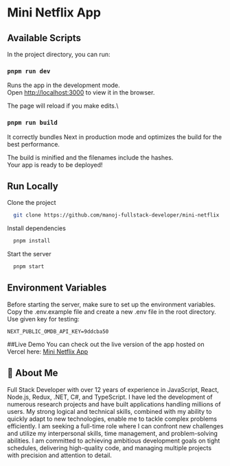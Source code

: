 # Mini Netflix App

## Available Scripts

In the project directory, you can run:

### `pnpm run dev`

Runs the app in the development mode.\
Open [http://localhost:3000](http://localhost:3000) to view it in the browser.

The page will reload if you make edits.\

### `pnpm run build`

It correctly bundles Next in production mode and optimizes the build for the best performance.

The build is minified and the filenames include the hashes.\
Your app is ready to be deployed!


## Run Locally

Clone the project

```bash
  git clone https://github.com/manoj-fullstack-developer/mini-netflix
```

Install dependencies

```bash
  pnpm install
```

Start the server

```bash
  pnpm start
```

## Environment Variables

Before starting the server, make sure to set up the environment variables. Copy the .env.example file and create a new .env file in the root directory. Use given key for testing:

`NEXT_PUBLIC_OMDB_API_KEY=9ddcba50`

##Live Demo
You can check out the live version of the app hosted on Vercel here: [Mini Netflix App](https://mini-netflix-nine.vercel.app/)



## 🚀 About Me
Full Stack Developer with over 12 years of experience in JavaScript, React, Node.js, Redux, .NET, C#, and TypeScript. I have led the development of numerous research projects and have built applications handling millions of users. My strong logical and technical skills, combined with my ability to quickly adapt to new technologies, enable me to tackle complex problems efficiently. I am seeking a full-time role where I can confront new challenges and utilize my interpersonal skills, time management, and problem-solving abilities. I am committed to achieving ambitious development goals on tight schedules, delivering high-quality code, and managing multiple projects with precision and attention to detail.
